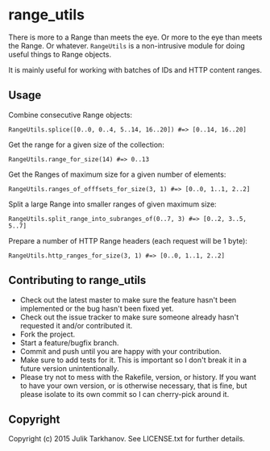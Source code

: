 # range_utils

There is more to a Range than meets the eye. Or more to the eye than meets the Range. Or whatever.
`RangeUtils` is a non-intrusive module for doing useful things to Range objects.

It is mainly useful for working with batches of IDs and HTTP content ranges.

## Usage

Combine consecutive Range objects:

    RangeUtils.splice([0..0, 0..4, 5..14, 16..20]) #=> [0..14, 16..20]

Get the range for a given size of the collection:

    RangeUtils.range_for_size(14) #=> 0..13

Get the Ranges of maximum size for a given number of elements:

    RangeUtils.ranges_of_offfsets_for_size(3, 1) #=> [0..0, 1..1, 2..2]

Split a large Range into smaller ranges of given maximum size:

    RangeUtils.split_range_into_subranges_of(0..7, 3) #=> [0..2, 3..5, 5..7]

Prepare a number of HTTP Range headers (each request will be 1 byte):

    RangeUtils.http_ranges_for_size(3, 1) #=> [0..0, 1..1, 2..2]

## Contributing to range_utils
 
* Check out the latest master to make sure the feature hasn't been implemented or the bug hasn't been fixed yet.
* Check out the issue tracker to make sure someone already hasn't requested it and/or contributed it.
* Fork the project.
* Start a feature/bugfix branch.
* Commit and push until you are happy with your contribution.
* Make sure to add tests for it. This is important so I don't break it in a future version unintentionally.
* Please try not to mess with the Rakefile, version, or history. If you want to have your own version, or is otherwise necessary, that is fine, but please isolate to its own commit so I can cherry-pick around it.

## Copyright

Copyright (c) 2015 Julik Tarkhanov. See LICENSE.txt for
further details.

